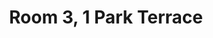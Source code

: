 ---
basin: 'No'
cudn: true
floor: Ground
grade: 4
images: []
living_room: 'No'
location: Park Terrace
name: '3'
network: Wireless Only
title: Room 3, 1 Park Terrace
---